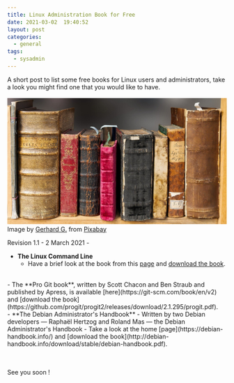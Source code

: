```yaml
---
title: Linux Administration Book for Free
date: 2021-03-02  19:40:52
layout: post
categories:
  - general
tags:
  - sysadmin
---
```

A short post to list some free books for Linux users and administrators, take a look you might find one that you would like to have.  
<br>
<img src="/assets/img/sadm_books.jpg" class="align-left" alt="">
Image by <a href="https://pixabay.com/users/blende12-201217/?utm_source=link-attribution&amp;utm_medium=referral&amp;utm_campaign=image&amp;utm_content=1659717">Gerhard G.</a> from <a href="https://pixabay.com/?utm_source=link-attribution&amp;utm_medium=referral&amp;utm_campaign=image&amp;utm_content=1659717">Pixabay</a>


Revision 1.1 - 2 March 2021 -

- **The Linux Command Line**
  - Have a brief look at the book from this [page](http://linuxcommand.org/tlcl.php) and [download the book](https://sourceforge.net/projects/linuxcommand/files/TLCL/19.01/TLCL-19.01.pdf/download).
<br>
- The **Pro Git book**, written by Scott Chacon and Ben Straub and published by Apress, is available [here](https://git-scm.com/book/en/v2) and [download the book](https://github.com/progit/progit2/releases/download/2.1.295/progit.pdf).  
<br>
- **The Debian Administrator's Handbook**
  - Written by two Debian developers — Raphaël Hertzog and Roland Mas — the Debian Administrator's Handbook
  - Take a look at the home [page](https://debian-handbook.info/) and [download the book](http://debian-handbook.info/download/stable/debian-handbook.pdf).  


<br><br>
See you soon !
<br>